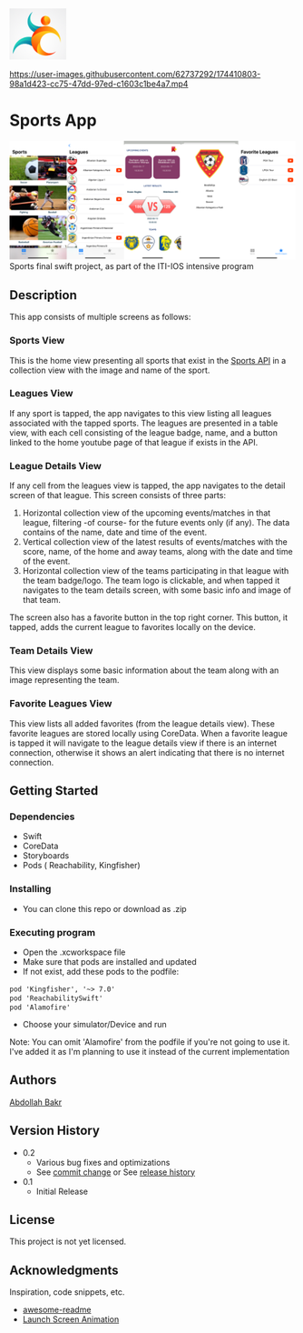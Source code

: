 <img src="https://github.com/AbdollahBakr/Sports/blob/main/Sports/Assets.xcassets/sportsLogo.imageset/sportsLogo.jpg" width="100">

https://user-images.githubusercontent.com/62737292/174410803-98a1d423-cc75-47dd-97ed-c1603c1be4a7.mp4

# Sports App
![alt text](https://github.com/AbdollahBakr/Sports/blob/main/Sports/screenshot.png?raw=true)
Sports final swift project, as part of the ITI-IOS intensive program

## Description

This app consists of multiple screens as follows:
### Sports View
This is the home view presenting all sports that exist in the [Sports API](https://www.thesportsdb.com) in a collection view with the image and name of the sport.

### Leagues View
If any sport is tapped, the app navigates to this view listing all leagues associated with the tapped sports. The leagues are presented in a table view, with each cell consisting of the league badge, name, and a button linked to the home youtube page of that league if exists in the API.

### League Details View
If any cell from the leagues view is tapped, the app navigates to the detail screen of that league. This screen consists of three parts:
1. Horizontal collection view of the upcoming events/matches in that league, filtering -of course- for the future events only (if any). The data contains of the name, date and time of the event.
2. Vertical collection view of the latest results of events/matches with the score, name, of the home and away teams, along with the date and time of the event.
3. Horizontal collection view of the teams participating in that league with the team badge/logo. The team logo is clickable, and when tapped it navigates to the team details screen, with some basic info and image of that team.

The screen also has a favorite button in the top right corner. This button, it tapped, adds the current league to favorites locally on the device.

### Team Details View
This view displays some basic information about the team along with an image representing the team.

### Favorite Leagues View
This view lists all added favorites (from the league details view). These favorite leagues are stored locally using CoreData. When a favorite league is tapped it will navigate to the league details view if there is an internet connection, otherwise it shows an alert indicating that there is no internet connection.


## Getting Started

### Dependencies

* Swift
* CoreData
* Storyboards
* Pods ( Reachability, Kingfisher)

### Installing

* You can clone this repo or download as .zip

### Executing program


* Open the .xcworkspace file
* Make sure that pods are installed and updated
* If not exist, add these pods to the podfile:
```
pod 'Kingfisher', '~> 7.0'
pod 'ReachabilitySwift'
pod 'Alamofire'
```
* Choose your simulator/Device and run

Note: You can omit 'Alamofire' from the podfile if you're not going to use it. I've added it as I'm planning to use it instead of the current implementation



## Authors
[Abdollah Bakr](https://github.com/AbdollahBakr)

## Version History

* 0.2
    * Various bug fixes and optimizations
    * See [commit change]() or See [release history]()
* 0.1
    * Initial Release

## License

This project is not yet licensed.

## Acknowledgments

Inspiration, code snippets, etc.
* [awesome-readme](https://github.com/matiassingers/awesome-readme)
* [Launch Screen Animation](https://github.com/YamamotoDesu/LaunchScreenAnimation)
